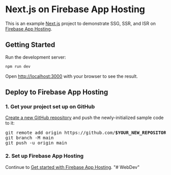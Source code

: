 # Next.js on Firebase App Hosting

This is an example [Next.js](https://nextjs.org/) project to demonstrate SSG,
SSR, and ISR on [Firebase App Hosting](https://firebase.google.com/docs/app-hosting).

## Getting Started

Run the development server:

```bash
npm run dev
```

Open [http://localhost:3000](http://localhost:3000) with your browser to see the result.

## Deploy to Firebase App Hosting

### 1. Get your project set up on GitHub

[Create a new GitHub repository](https://docs.github.com/en/repositories/creating-and-managing-repositories/creating-a-new-repository) and push the newly-initialized sample code to it:

<pre>
git remote add origin https://github.com/<b>$YOUR_NEW_REPOSITORY</b>.git
git branch -M main
git push -u origin main
</pre>

### 2. Set up Firebase App Hosting

Continue to [Get started with Firebase App Hosting](https://firebase.google.com/docs/app-hosting/get-started#step-1:).
"# WebDev" 
